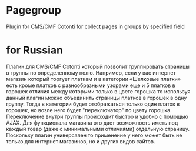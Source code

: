 Pagegroup
=========

Plugin for CMS/CMF Cotonti for collect pages in groups by specified field


for Russian
=========

Плагин для CMS/CMF Cotonti который позволит группировать страницы в группы по определенному полю.
Например, если у вас интернет магазин который торгует платкам и в категории «Шелковые платки» есть кроме платков с разнообразными узорами еще и 5 платков в горошек отличия между которыми только в цвете горошка то используя данный плагин можно объединить страницы платков в горошек в одну группу. Тогда в категории будет отображаться только один платок в горошек, но возле него будет "переключатор" по цвету горошка. Переключение внутри группы происходит быстро и удобно с помощью AJAX. Для функционала магазина это дает возможность иметь под каждый товар (даже с минимальными отличиями) отдельную страницу.
Поскольку плагин универсален то применение у него может быть не только для интернет магазинов, но и других видов сайтов.


